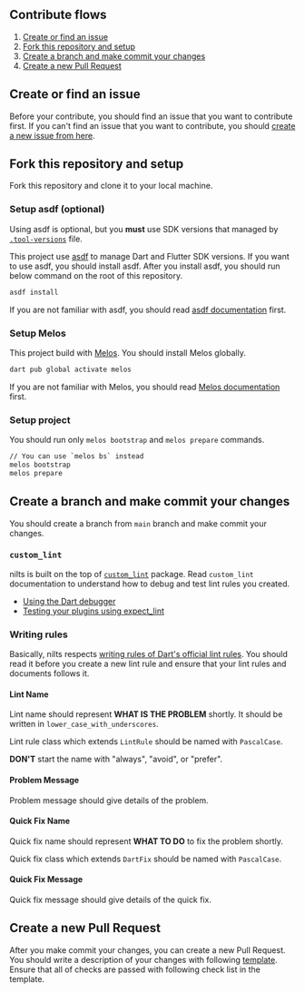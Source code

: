 ## Contribute flows

1. [Create or find an issue](#create-or-find-an-issue)
2. [Fork this repository and setup](#fork-this-repository-and-setup)
3. [Create a branch and make commit your changes](#create-a-branch-and-make-commit-your-changes)
4. [Create a new Pull Request](#create-a-new-pull-request)

## Create or find an issue

Before your contribute, you should find an issue that you want to contribute first.
If you can't find an issue that you want to contribute, you should [create a new issue from here](https://github.com/dassssshers/nilts/issues/new/choose).

## Fork this repository and setup

Fork this repository and clone it to your local machine.

### Setup asdf (optional)

Using asdf is optional, but you **must** use SDK versions that managed by [`.tool-versions`](https://github.com/dassssshers/nilts/blob/main/.tool-versions) file.

This project use [asdf](https://asdf-vm.com) to manage Dart and Flutter SDK versions.
If you want to use asdf, you should install asdf.
After you install asdf, you should run below command on the root of this repository.

```bash
asdf install
```

If you are not familiar with asdf, you should read [asdf documentation](https://asdf-vm.com) first.

### Setup Melos

This project build with [Melos](https://melos.invertase.dev).
You should install Melos globally.

```bash
dart pub global activate melos
```

If you are not familiar with Melos, you should read [Melos documentation](https://melos.invertase.dev) first.

### Setup project

You should run only `melos bootstrap` and `melos prepare` commands.

```bash
// You can use `melos bs` instead
melos bootstrap
melos prepare
```

## Create a branch and make commit your changes

You should create a branch from `main` branch and make commit your changes.

### `custom_lint`

nilts is built on the top of [`custom_lint`](https://github.com/invertase/dart_custom_lint) package.
Read `custom_lint` documentation to understand how to debug and test lint rules you created.

- [Using the Dart debugger](https://github.com/invertase/dart_custom_lint#using-the-dart-debugger)
- [Testing your plugins using expect_lint](https://github.com/invertase/dart_custom_lint#testing-your-plugins-using-expect_lint)

### Writing rules

Basically, nilts respects [writing rules of Dart's official lint rules](https://github.com/dart-lang/sdk/blob/main/pkg/linter/doc/writing-lints.md).
You should read it before you create a new lint rule and ensure that your lint rules and documents follows it.

#### Lint Name

Lint name should represent **WHAT IS THE PROBLEM** shortly.
It should be written in `lower_case_with_underscores`.

Lint rule class which extends `LintRule` should be named with `PascalCase`.

**DON'T** start the name with "always", "avoid", or "prefer".

#### Problem Message

Problem message should give details of the problem.

#### Quick Fix Name

Quick fix name should represent **WHAT TO DO** to fix the problem shortly.

Quick fix class which extends `DartFix` should be named with `PascalCase`.

#### Quick Fix Message

Quick fix message should give details of the quick fix.

## Create a new Pull Request

After you make commit your changes, you can create a new Pull Request.
You should write a description of your changes with following [template](https://github.com/dassssshers/nilts/blob/main/.github/PULL_REQUEST_TEMPLATE.md).
Ensure that all of checks are passed with following check list in the template.
